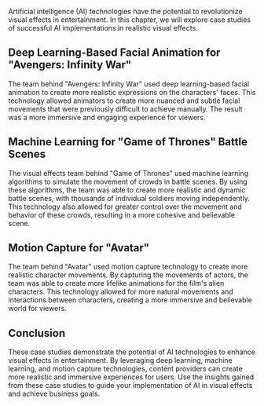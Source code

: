 
Artificial intelligence (AI) technologies have the potential to revolutionize visual effects in entertainment. In this chapter, we will explore case studies of successful AI implementations in realistic visual effects.

Deep Learning-Based Facial Animation for "Avengers: Infinity War"
-----------------------------------------------------------------

The team behind "Avengers: Infinity War" used deep learning-based facial animation to create more realistic expressions on the characters' faces. This technology allowed animators to create more nuanced and subtle facial movements that were previously difficult to achieve manually. The result was a more immersive and engaging experience for viewers.

Machine Learning for "Game of Thrones" Battle Scenes
----------------------------------------------------

The visual effects team behind "Game of Thrones" used machine learning algorithms to simulate the movement of crowds in battle scenes. By using these algorithms, the team was able to create more realistic and dynamic battle scenes, with thousands of individual soldiers moving independently. This technology also allowed for greater control over the movement and behavior of these crowds, resulting in a more cohesive and believable scene.

Motion Capture for "Avatar"
---------------------------

The team behind "Avatar" used motion capture technology to create more realistic character movements. By capturing the movements of actors, the team was able to create more lifelike animations for the film's alien characters. This technology allowed for more natural movements and interactions between characters, creating a more immersive and believable world for viewers.

Conclusion
----------

These case studies demonstrate the potential of AI technologies to enhance visual effects in entertainment. By leveraging deep learning, machine learning, and motion capture technologies, content providers can create more realistic and immersive experiences for users. Use the insights gained from these case studies to guide your implementation of AI in visual effects and achieve business goals.
